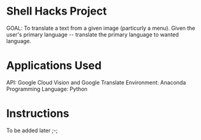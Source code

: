 # Shell Hacks Project
GOAL: To translate a text from a given image (particurly a menu). Given the user's primary language -- translate the primary language to wanted language.

# Applications Used
API: Google Cloud Vision and Google Translate 
Environment: Anaconda 
Programming Language: Python

# Instructions
 To be added later ;-;
